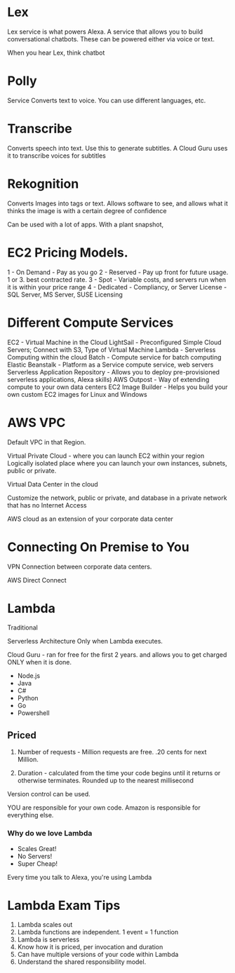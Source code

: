 # Lex

Lex service is what powers Alexa. A service that allows you to build conversational chatbots.
These can be powered either via voice or text.

When you hear Lex, think chatbot

# Polly
Service Converts text to voice. You can use different languages, etc.

# Transcribe
Converts speech into text. Use this to generate subtitles. A Cloud Guru uses it to transcribe voices for subtitles

# Rekognition
Converts Images into tags or text. Allows software to see, and allows what it thinks the image is with a certain degree of confidence

Can be used with a lot of apps. With a plant snapshot,

# EC2 Pricing Models.

1 - On Demand - Pay as you go
2 - Reserved - Pay up front for future usage. 1 or 3. best contracted rate.
3 - Spot - Variable costs, and servers run when it is within your price range
4 - Dedicated - Compliancy, or Server License - SQL Server, MS Server, SUSE Licensing


# Different Compute Services

EC2 - Virtual Machine in the Cloud
LightSail - Preconfigured Simple Cloud Servers; Connect with S3, Type of Virtual Machine
Lambda - Serverless Computing within the cloud
Batch - Compute service for batch computing
Elastic Beanstalk - Platform as a Service compute service, web servers
Serverless Application Repository - Allows you to deploy pre-provisioned serverless applications, Alexa skills)
AWS Outpost - Way of extending compute to your own data centers
EC2 Image Builder - Helps you build your own custom EC2 images for Linux and Windows

# AWS VPC
Default VPC in that Region.

Virtual Private Cloud - where you can launch EC2 within your region
Logically isolated place where you can launch your own instances, subnets, public or private.

Virtual Data Center in the cloud

Customize the network, public or private, and database in a private network that has no Internet Access

AWS cloud as an extension of your corporate data center

# Connecting On Premise to You
VPN Connection between corporate data centers.

AWS Direct Connect


# Lambda

Traditional

Serverless Architecture
Only when Lambda executes.

Cloud Guru - ran for free for the first 2 years. and allows you to get charged ONLY when it is done.

* Node.js
* Java
* C#
* Python
* Go
* Powershell

## Priced

1. Number of requests - Million requests are free.
.20 cents for next Million.

2. Duration - calculated from the time your code begins until it returns or otherwise terminates. Rounded up to the nearest millisecond

Version control can be used.

YOU are responsible for your own code. Amazon is responsible for everything else.

### Why do we love Lambda

* Scales Great!
* No Servers!
* Super Cheap!

Every time you talk to Alexa, you're using Lambda


# Lambda Exam Tips

1. Lambda scales out
2. Lambda functions are independent. 1 event = 1 function
3. Lambda is serverless
4. Know how it is priced, per invocation and duration
5. Can have multiple versions of your code within Lambda
6. Understand the shared responsibility model.















